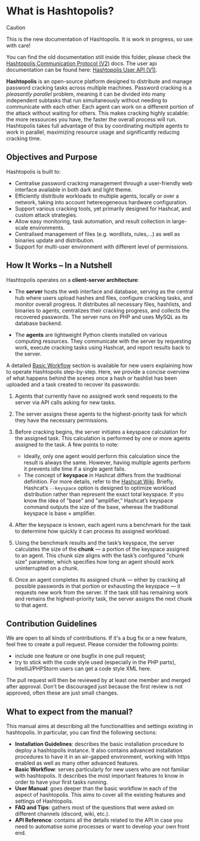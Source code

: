 # What is Hashtopolis?

> [!CAUTION]
> This is the new documentation of Hashtopolis. It is work in progress, so use with care!
>
> You can find the old documentation still inside this folder, please check the [Hashtopolis Communication Protocol (V2)](protocol.pdf) docs. The user api documentation can be found here: [Hashtopolis User API (V1)](user-api/user-api.pdf).

**Hashtopolis** is an open-source platform designed to distribute and manage password cracking tasks across multiple machines. 
Password cracking is a *pleasantly parallel* problem, meaning it can be divided into many independent subtasks that run simultaneously without needing to communicate with each other. Each agent can work on a different portion of the attack without waiting for others. This makes cracking highly scalable: the more ressources you have, the faster the overall process will run. Hashtopolis takes full advantage of this by coordinating multiple agents to work in parallel, maximizing resource usage and significantly reducing cracking time.

## Objectives and Purpose

Hashtopolis is built to:

- Centralise password cracking management through a user-friendly web interface available in both dark and light theme.
- Efficiently distribute workloads to multiple agents, locally or over a network, taking into account hetereogeneous hardware configuration.
- Support various cracking tools, yet primarily designed for Hashcat, and custom attack strategies.
- Allow easy monitoring, task automation, and result collection in large-scale environments.
- Centralised management of files (e.g. wordlists, rules,...) as well as binaries update and distribution.
- Support for multi-user environment with different level of permissions.


## How It Works – In a Nutshell

Hashtopolis operates on a **client-server architecture**:

- The **server** hosts the web interface and database, serving as the central hub where users upload hashes and files, configure cracking tasks, and monitor overall progress. It distributes all necessary files, hashlists, and binaries to agents, centralizes their cracking progress, and collects the recovered passwords. The server runs on PHP and uses MySQL as its database backend.

- The **agents** are lightweight Python clients installed on various computing resources. They communicate with the server by requesting work, execute cracking tasks using Hashcat, and report results back to the server.

A detailed [Basic Workflow](#) section is available for new users explaining how to operate Hashtopolis step-by-step. Here, we provide a concise overview of what happens behind the scenes once a hash or hashlist has been uploaded and a task created to recover its passwords:

1. Agents that currently have no assigned work send requests to the server via API calls asking for new tasks.

2. The server assigns these agents to the highest-priority task for which they have the necessary permissions.

3. Before cracking begins, the server initiates a keyspace calculation for the assigned task. This calculation is performed by one or more agents assigned to the task. A few points to note:
    - Ideally, only one agent would perform this calculation since the result is always the same. However, having multiple agents perform it prevents idle time if a single agent fails.
    - The concept of **keyspace** in Hashcat differs from the traditional definition. For more details, refer to the [Hashcat Wiki](https://hashcat.net/wiki/doku.php?id=frequently_asked_questions#what_is_a_keyspace). Briefly, Hashcat’s `--keyspace` option is designed to optimize workload distribution rather than represent the exact total keyspace. If you know the idea of "base" and "amplifier," Hashcat’s keyspace command outputs the size of the base, whereas the traditional keyspace is base × amplifier.

4. After the keyspace is known, each agent runs a benchmark for the task to determine how quickly it can process its assigned workload.

5. Using the benchmark results and the task’s keyspace, the server calculates the size of the **chunk** — a portion of the keyspace assigned to an agent. This chunk size aligns with the task’s configured "chunk size" parameter, which specifies how long an agent should work uninterrupted on a chunk.

6. Once an agent completes its assigned chunk — either by cracking all possible passwords in that portion or exhausting the keyspace — it requests new work from the server. If the task still has remaining work and remains the highest-priority task, the server assigns the next chunk to that agent.

## Contribution Guidelines
We are open to all kinds of contributions. If it's a bug fix or a new feature, feel free to create a pull request. Please consider the following points:

- include one feature or one bugfix in one pull request;
- try to stick with the code style used (especially in the PHP parts), IntelliJ/PHPStorm users can get a code style XML here.

The pull request will then be reviewed by at least one member and merged after approval. Don't be discouraged just because the first review is not approved, often these are just small changes.

## What to expect from the manual?

This manual aims at describing all the functionalities and settings existing in hashtopolis. In particular, you can find the following sections:

- **Installation Guidelines**: describes the basic installation procedure to deploy a hashtopolis instance. It also contains advanced installation procedures to have it in an air-gapped environment, working with https enabled as well as many other advanced features.
- **Basic Workflow**: serves particularly for new users who are not familiar with hashtopolis. It describes the most important features to know in order to have your first tasks running. 
- **User Manual**: goes deeper than the basic workflow in each of the aspect of hashtopolis. This aims to cover all the existing features and settings of Hashtopolis. 
- **FAQ and Tips**: gathers most of the questions that were asked on different channels (discord, wiki, etc.).
- **API Reference**: contains all the details related to the API in case you need to automatise some processes or want to develop your own front end. 